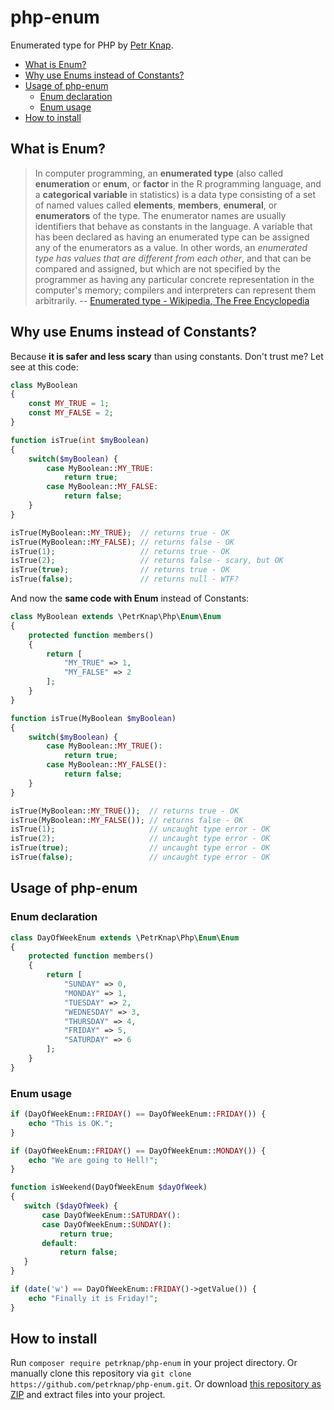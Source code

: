 # php-enum

Enumerated type for PHP by [Petr Knap].

* [What is Enum?](#what-is-enum)
* [Why use Enums instead of Constants?](#why-use-enums-instead-of-constants)
* [Usage of php-enum](#usage-of-php-enum)
    * [Enum declaration](#enum-declaration)
    * [Enum usage](#enum-usage)
* [How to install](#how-to-install)


## What is Enum?

> In computer programming, an **enumerated type** (also called **enumeration** or **enum**, or **factor** in the R programming language, and a **categorical variable** in statistics) is a data type consisting of a set of named values called **elements**, **members**, **enumeral**, or **enumerators** of the type. The enumerator names are usually identifiers that behave as constants in the language. A variable that has been declared as having an enumerated type can be assigned any of the enumerators as a value. In other words, an *enumerated type has values that are different from each other*, and that can be compared and assigned, but which are not specified by the programmer as having any particular concrete representation in the computer's memory; compilers and interpreters can represent them arbitrarily.
-- [Enumerated type - Wikipedia, The Free Encyclopedia]


## Why use Enums instead of Constants?

Because **it is safer and less scary** than using constants. Don't trust me? Let see at this code:

```php
class MyBoolean
{
    const MY_TRUE = 1;
    const MY_FALSE = 2;
}

function isTrue(int $myBoolean)
{
    switch($myBoolean) {
        case MyBoolean::MY_TRUE:
            return true;
        case MyBoolean::MY_FALSE:
            return false;
    }
}

isTrue(MyBoolean::MY_TRUE);  // returns true - OK
isTrue(MyBoolean::MY_FALSE); // returns false - OK
isTrue(1);                   // returns true - OK
isTrue(2);                   // returns false - scary, but OK
isTrue(true);                // returns true - OK
isTrue(false);               // returns null - WTF?
```

And now the **same code with Enum** instead of Constants:

```php
class MyBoolean extends \PetrKnap\Php\Enum\Enum
{
    protected function members()
    {
        return [
            "MY_TRUE" => 1,
            "MY_FALSE" => 2
        ];
    }
}

function isTrue(MyBoolean $myBoolean)
{
    switch($myBoolean) {
        case MyBoolean::MY_TRUE():
            return true;
        case MyBoolean::MY_FALSE():
            return false;
    }
}

isTrue(MyBoolean::MY_TRUE());  // returns true - OK
isTrue(MyBoolean::MY_FALSE()); // returns false - OK
isTrue(1);                     // uncaught type error - OK
isTrue(2);                     // uncaught type error - OK
isTrue(true);                  // uncaught type error - OK
isTrue(false);                 // uncaught type error - OK
```


## Usage of php-enum

### Enum declaration
```php
class DayOfWeekEnum extends \PetrKnap\Php\Enum\Enum
{
    protected function members()
    {
        return [
            "SUNDAY" => 0,
            "MONDAY" => 1,
            "TUESDAY" => 2,
            "WEDNESDAY" => 3,
            "THURSDAY" => 4,
            "FRIDAY" => 5,
            "SATURDAY" => 6
        ];
    }
}
```

### Enum usage
```php
if (DayOfWeekEnum::FRIDAY() == DayOfWeekEnum::FRIDAY()) {
    echo "This is OK.";
}
```

```php
if (DayOfWeekEnum::FRIDAY() == DayOfWeekEnum::MONDAY()) {
    echo "We are going to Hell!";
}
```

```php
function isWeekend(DayOfWeekEnum $dayOfWeek)
{
   switch ($dayOfWeek) {
       case DayOfWeekEnum::SATURDAY():
       case DayOfWeekEnum::SUNDAY():
           return true;
       default:
           return false;
   }
}
```

```php
if (date('w') == DayOfWeekEnum::FRIDAY()->getValue()) {
    echo "Finally it is Friday!";
}
```


## How to install

Run `composer require petrknap/php-enum` in your project directory. Or manually clone this repository via `git clone https://github.com/petrknap/php-enum.git`. Or download [this repository as ZIP] and extract files into your project.



[Petr Knap]:http://petrknap.cz/
[Enumerated type - Wikipedia, The Free Encyclopedia]:https://en.wikipedia.org/w/index.php?title=Enumerated_type&oldid=701057934
[this repository as ZIP]:https://github.com/petrknap/php-enum/archive/master.zip
